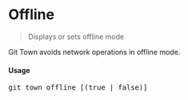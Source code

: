 <h1 textrun="command-heading">Offline</h1>

<blockquote textrun="command-summary">
Displays or sets offline mode
</blockquote>

<a textrun="command-description">
Git Town avoids network operations in offline mode.

</a>

#### Usage

<pre textrun="command-usage">
git town offline [(true | false)]
</pre>
